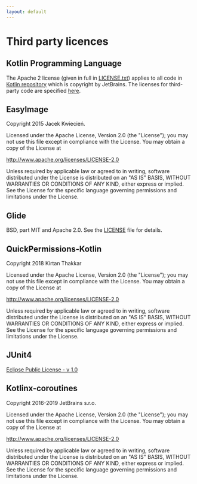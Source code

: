 ```yaml
---
layout: default
---
```


# Third party licences


## Kotlin Programming Language

The Apache 2 license (given in full in [LICENSE.txt](https://github.com/JetBrains/kotlin/blob/master/license/LICENSE.txt)) applies to all code in [Kotlin repository](https://github.com/JetBrains/kotlin) which is copyright by JetBrains. The licenses for third-party code are specified [here](https://github.com/JetBrains/kotlin/tree/master/license).

## EasyImage
Copyright 2015 Jacek Kwiecień.

Licensed under the Apache License, Version 2.0 (the "License");
you may not use this file except in compliance with the License.
You may obtain a copy of the License at

http://www.apache.org/licenses/LICENSE-2.0

Unless required by applicable law or agreed to in writing, software
distributed under the License is distributed on an "AS IS" BASIS,
WITHOUT WARRANTIES OR CONDITIONS OF ANY KIND, either express or implied.
See the License for the specific language governing permissions and
limitations under the License.

## Glide
BSD, part MIT and Apache 2.0. See the [LICENSE](https://github.com/bumptech/glide/blob/master/LICENSE) file for details.

## QuickPermissions-Kotlin
Copyright 2018 Kirtan Thakkar

Licensed under the Apache License, Version 2.0 (the "License");
you may not use this file except in compliance with the License.
You may obtain a copy of the License at

http://www.apache.org/licenses/LICENSE-2.0

Unless required by applicable law or agreed to in writing, software
distributed under the License is distributed on an "AS IS" BASIS,
WITHOUT WARRANTIES OR CONDITIONS OF ANY KIND, either express or implied.
See the License for the specific language governing permissions and
limitations under the License.

## JUnit4
[Eclipse Public License - v 1.0](https://github.com/junit-team/junit4/blob/master/LICENSE-junit.txt)

## Kotlinx-coroutines
Copyright 2016-2019 JetBrains s.r.o.

Licensed under the Apache License, Version 2.0 (the "License");
you may not use this file except in compliance with the License.
You may obtain a copy of the License at

http://www.apache.org/licenses/LICENSE-2.0

Unless required by applicable law or agreed to in writing, software
distributed under the License is distributed on an "AS IS" BASIS,
WITHOUT WARRANTIES OR CONDITIONS OF ANY KIND, either express or implied.
See the License for the specific language governing permissions and
limitations under the License.
